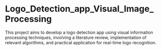 # Logo_Detection_app_Visual_Image_Processing
  This project aims to develop a logo detection app using visual information processing techniques, involving a literature review, implementation of relevant algorithms, and practical application for real-time logo recognition.
